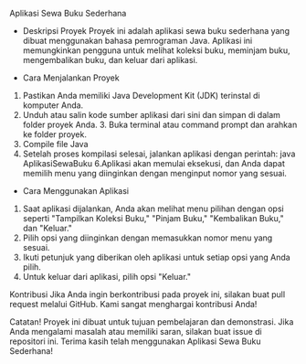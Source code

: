Aplikasi Sewa Buku Sederhana 
- Deskripsi Proyek 
Proyek ini adalah aplikasi sewa buku sederhana yang dibuat menggunakan bahasa pemrograman Java. Aplikasi ini memungkinkan pengguna untuk melihat koleksi buku, meminjam buku, mengembalikan buku, dan keluar dari aplikasi. 

- Cara Menjalankan Proyek 
1. Pastikan Anda memiliki Java Development Kit (JDK) terinstal di komputer Anda. 
2. Unduh atau salin kode sumber aplikasi dari sini dan simpan di dalam folder proyek Anda. 3. Buka terminal atau command prompt dan arahkan ke folder proyek. 
4. Compile file Java 
5. Setelah proses kompilasi selesai, jalankan aplikasi dengan perintah: 
 java AplikasiSewaBuku 
6.Aplikasi akan memulai eksekusi, dan Anda dapat memilih menu yang diinginkan dengan menginput nomor yang sesuai. 

- Cara Menggunakan Aplikasi
1. Saat aplikasi dijalankan, Anda akan melihat menu pilihan dengan opsi seperti "Tampilkan Koleksi Buku," "Pinjam Buku," "Kembalikan Buku," dan "Keluar." 
2. Pilih opsi yang diinginkan dengan memasukkan nomor menu yang sesuai. 
3. Ikuti petunjuk yang diberikan oleh aplikasi untuk setiap opsi yang Anda pilih. 
4. Untuk keluar dari aplikasi, pilih opsi "Keluar."

 Kontribusi 
Jika Anda ingin berkontribusi pada proyek ini, silakan buat pull request melalui GitHub. Kami sangat menghargai kontribusi Anda! 

Catatan! 
Proyek ini dibuat untuk tujuan pembelajaran dan demonstrasi. Jika Anda mengalami masalah atau memiliki saran, silakan buat issue di repositori ini. Terima kasih telah menggunakan Aplikasi Sewa Buku Sederhana!
